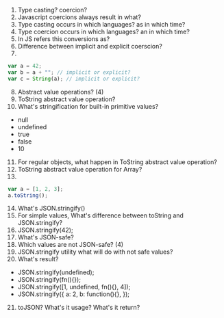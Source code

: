 1. Type casting? coercion?
2. Javascript coercions always result in what?
3. Type casting occurs in which languages? as in which time?
4. Type coercion occurs in which languages? an in which time?
5. In JS refers this conversions as?
6. Difference between implicit and explicit coerscion?
7.

```javascript
var a = 42;
var b = a + ""; // implicit or explicit?
var c = String(a); // implicit or explicit?
```

8. Abstract value operations? (4)
9. ToString abstract value operation?
10. What's stringification for built-in primitive values?

-   null
-   undefined
-   true
-   false
-   10

11. For regular objects, what happen in ToString abstract value operation?
12. ToString abstract value operation for Array?
13.

```javascript
var a = [1, 2, 3];
a.toString();
```

14. What's JSON.stringify()
15. For simple values, What's difference between toString and JSON.stringify?
16. JSON.stringify(42);
17. What's JSON-safe?
18. Which values are not JSON-safe? (4)
19. JSON.stringify utility what will do with not safe values?
20. What's result?

-   JSON.stringify(undefined);
-   JSON.stringify(fn(){});
-   JSON.stringify([1, undefined, fn(){}, 4]);
-   JSON.stringify({
    a: 2,
    b: function(){},
    });

21. toJSON? What's it usage? What's it return?
